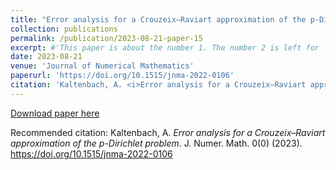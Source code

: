 ```yaml
---
title: "Error analysis for a Crouzeix–Raviart approximation of the p-Dirichlet problem"
collection: publications
permalink: /publication/2023-08-21-paper-15
excerpt: #'This paper is about the number 1. The number 2 is left for future work.'
date: 2023-08-21
venue: 'Journal of Numerical Mathematics'
paperurl: 'https://doi.org/10.1515/jnma-2022-0106'
citation: 'Kaltenbach, A. <i>Error analysis for a Crouzeix–Raviart approximation of the p-Dirichlet problem</i>. J. Numer. Math. 0(0) (2023).  https://doi.org/10.1515/jnma-2022-0106'
---
```


[Download paper here](https://doi.org/10.1515/jnma-2022-0106) 

Recommended citation: Kaltenbach, A. <i>Error analysis for a Crouzeix–Raviart approximation of the p-Dirichlet problem</i>. J. Numer. Math. 0(0) (2023).  https://doi.org/10.1515/jnma-2022-0106
